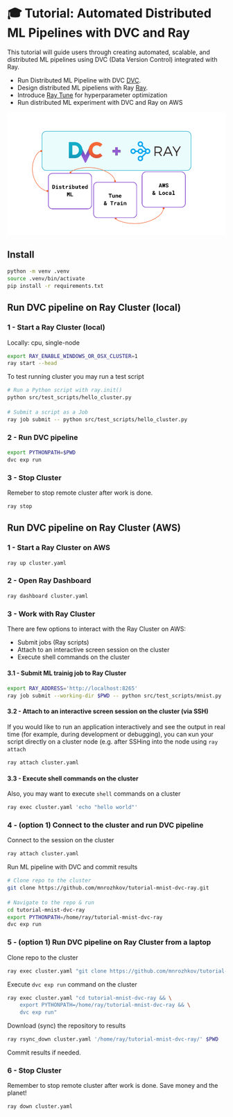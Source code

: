 # 🎓 Tutorial: Automated Distributed ML Pipelines with DVC and Ray

This tutorial will guide users through creating automated, scalable, and distributed ML pipelines using DVC (Data Version Control) integrated with Ray. 

- Run Distributed ML Pipeline with DVC [DVC](https://dvc.org/). 
- Design distributed ML pipeliens with Ray [Ray](https://www.ray.io/). 
- Introduce [Ray Tune](https://docs.ray.io/en/latest/tune/index.html) for hyperparameter optimization
- Run distributed ML experiment with DVC and Ray on AWS

![DVC + Ray](src/static/preview.png "DVC + Ray")

## Install

```bash
python -m venv .venv
source .venv/bin/activate
pip install -r requirements.txt
```


## Run DVC pipeline on Ray Cluster (local)

### 1 - Start a Ray Cluster (local)

Locally: cpu, single-node

```bash
export RAY_ENABLE_WINDOWS_OR_OSX_CLUSTER=1
ray start --head
```

To test running cluster you may run a test script

```bash
# Run a Python script with ray.init() 
python src/test_scripts/hello_cluster.py

# Submit a script as a Job
ray job submit -- python src/test_scripts/hello_cluster.py
```

### 2 - Run DVC pipeline

```bash
export PYTHONPATH=$PWD
dvc exp run
```

### 3 - Stop Cluster

Remeber to stop remote cluster after work is done. 

```bash
ray stop
```

## Run DVC pipeline on Ray Cluster (AWS)

### 1 - Start a Ray Cluster on AWS

```bash
ray up cluster.yaml  
```

### 2 - Open Ray Dashboard

```bash
ray dashboard cluster.yaml
```

### 3 - Work with Ray Cluster

There are few options to interact with the Ray Cluster on AWS:

- Submit jobs (Ray scripts)
- Attach to an interactive screen session on the cluster
- Execute shell commands on the cluster


#### 3.1 - Submit ML trainig job to Ray Cluster

```bash
export RAY_ADDRESS='http://localhost:8265'
ray job submit --working-dir $PWD -- python src/test_scripts/mnist.py
```

#### 3.2 - Attach to an interactive screen session on the cluster (via SSH)

If you would like to run an application interactively and see the output in real time (for example, during development or debugging), you can кun your script directly on a cluster node (e.g. after SSHing into the node using `ray attach`

```bash
ray attach cluster.yaml
```

#### 3.3 - Execute shell commands on the cluster

Also, you may want to execute `shell` commands on a cluster

```bash
ray exec cluster.yaml 'echo "hello world"'
```

### 4 - (option 1) Connect to the cluster and run DVC pipeline

Connect to the session on the cluster

```bash
ray attach cluster.yaml
```

Run ML pipeline with DVC and commit results

```bash
# Clone repo to the cluster
git clone https://github.com/mnrozhkov/tutorial-mnist-dvc-ray.git

# Navigate to the repo & run 
cd tutorial-mnist-dvc-ray
export PYTHONPATH=/home/ray/tutorial-mnist-dvc-ray
dvc exp run
```

### 5 - (option 1) Run DVC pipeline on Ray Cluster from a laptop

Clone repo to the cluster

```bash
ray exec cluster.yaml "git clone https://github.com/mnrozhkov/tutorial-mnist-dvc-ray.git"
```

Execute `dvc exp run` command on the cluster

```bash
ray exec cluster.yaml "cd tutorial-mnist-dvc-ray && \
    export PYTHONPATH=/home/ray/tutorial-mnist-dvc-ray && \
    dvc exp run"
```

Download (sync) the repository to results

```bash
ray rsync_down cluster.yaml '/home/ray/tutorial-mnist-dvc-ray/' $PWD
```

Commit results if needed.


### 6 - Stop Cluster

Remember to stop remote cluster after work is done. Save money and the planet!

```bash
ray down cluster.yaml 
```

